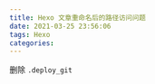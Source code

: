 ```yaml
---
title: Hexo 文章重命名后的路径访问问题
date: 2021-03-25 23:56:06
tags: Hexo
categories:
---
```


删除 `.deploy_git`
